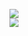 [![](https://img.shields.io/badge/Made%20With-Github%20Spray-lightgrey.svg?style=for-the-badge&logo=github)](https://github.com/Annihil/github-spray#4801)  
[![](https://i.imgur.com/2DrTn0Z.gif)](https://github.com/Annihil/github-spray)